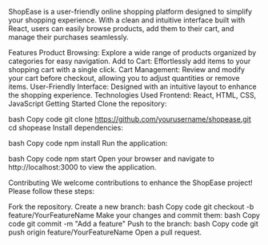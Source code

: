 ShopEase is a user-friendly online shopping platform designed to simplify your shopping experience. With a clean and intuitive interface built with React, users can easily browse products, add them to their cart, and manage their purchases seamlessly.

Features
Product Browsing: Explore a wide range of products organized by categories for easy navigation.
Add to Cart: Effortlessly add items to your shopping cart with a single click.
Cart Management: Review and modify your cart before checkout, allowing you to adjust quantities or remove items.
User-Friendly Interface: Designed with an intuitive layout to enhance the shopping experience.
Technologies Used
Frontend: React, HTML, CSS, JavaScript
Getting Started
Clone the repository:

bash
Copy code
git clone https://github.com/yourusername/shopease.git
cd shopease
Install dependencies:

bash
Copy code
npm install
Run the application:

bash
Copy code
npm start
Open your browser and navigate to http://localhost:3000 to view the application.

Contributing
We welcome contributions to enhance the ShopEase project! Please follow these steps:

Fork the repository.
Create a new branch:
bash
Copy code
git checkout -b feature/YourFeatureName
Make your changes and commit them:
bash
Copy code
git commit -m "Add a feature"
Push to the branch:
bash
Copy code
git push origin feature/YourFeatureName
Open a pull request.
